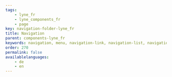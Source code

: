 ```yaml
---
tags: 
    - lyne_fr
    - lyne_components_fr
    - page
key: navigation-folder-lyne_fr
title: Navigation
parent: components-lyne_fr
keywords: navigation, menu, navigation-link, navigation-list, navigation-marker, navigation-section
order: 270
permalink: false
availablelanguages: 
    - de
    - en
---
```

